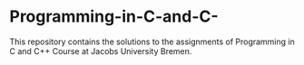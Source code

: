 # Programming-in-C-and-C-
This repository contains the solutions to the assignments of Programming in C and C++ Course at Jacobs University Bremen.
